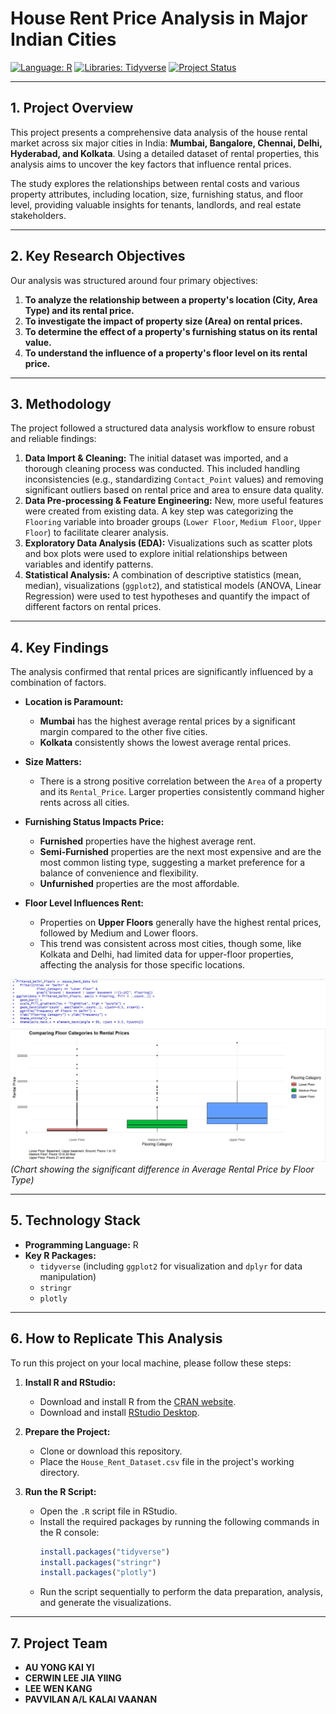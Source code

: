 # House Rent Price Analysis in Major Indian Cities

[![Language: R](https://img.shields.io/badge/Language-R-276DC3.svg?style=for-the-badge&logo=r)](https://www.r-project.org/)
[![Libraries: Tidyverse](https://img.shields.io/badge/Libraries-Tidyverse-1E90FF.svg?style=for-the-badge)](https://www.tidyverse.org/)
[![Project Status](https://img.shields.io/badge/Status-Complete-brightgreen.svg?style=for-the-badge)](https://www.repostatus.org/#inactive)

---

## 1. Project Overview

This project presents a comprehensive data analysis of the house rental market across six major cities in India: **Mumbai, Bangalore, Chennai, Delhi, Hyderabad, and Kolkata**. Using a detailed dataset of rental properties, this analysis aims to uncover the key factors that influence rental prices.

The study explores the relationships between rental costs and various property attributes, including location, size, furnishing status, and floor level, providing valuable insights for tenants, landlords, and real estate stakeholders.

---

## 2. Key Research Objectives

Our analysis was structured around four primary objectives:

1.  **To analyze the relationship between a property's location (City, Area Type) and its rental price.**
2.  **To investigate the impact of property size (Area) on rental prices.**
3.  **To determine the effect of a property's furnishing status on its rental value.**
4.  **To understand the influence of a property's floor level on its rental price.**

---

## 3. Methodology

The project followed a structured data analysis workflow to ensure robust and reliable findings:

1.  **Data Import & Cleaning:** The initial dataset was imported, and a thorough cleaning process was conducted. This included handling inconsistencies (e.g., standardizing `Contact_Point` values) and removing significant outliers based on rental price and area to ensure data quality.
2.  **Data Pre-processing & Feature Engineering:** New, more useful features were created from existing data. A key step was categorizing the `Flooring` variable into broader groups (`Lower Floor`, `Medium Floor`, `Upper Floor`) to facilitate clearer analysis.
3.  **Exploratory Data Analysis (EDA):** Visualizations such as scatter plots and box plots were used to explore initial relationships between variables and identify patterns.
4.  **Statistical Analysis:** A combination of descriptive statistics (mean, median), visualizations (`ggplot2`), and statistical models (ANOVA, Linear Regression) were used to test hypotheses and quantify the impact of different factors on rental prices.

---

## 4. Key Findings

The analysis confirmed that rental prices are significantly influenced by a combination of factors.

* **Location is Paramount:**
    * **Mumbai** has the highest average rental prices by a significant margin compared to the other five cities.
    * **Kolkata** consistently shows the lowest average rental prices.

* **Size Matters:**
    * There is a strong positive correlation between the `Area` of a property and its `Rental_Price`. Larger properties consistently command higher rents across all cities.

* **Furnishing Status Impacts Price:**
    * **Furnished** properties have the highest average rent.
    * **Semi-Furnished** properties are the next most expensive and are the most common listing type, suggesting a market preference for a balance of convenience and flexibility.
    * **Unfurnished** properties are the most affordable.

* **Floor Level Influences Rent:**
    * Properties on **Upper Floors** generally have the highest rental prices, followed by Medium and Lower floors.
    * This trend was consistent across most cities, though some, like Kolkata and Delhi, had limited data for upper-floor properties, affecting the analysis for those specific locations.

![Average Rental Price by Floor Type](./assets/average_rental_by_floor.png)
*(Chart showing the significant difference in Average Rental Price by Floor Type)*

---

## 5. Technology Stack

* **Programming Language:** R
* **Key R Packages:**
    * `tidyverse` (including `ggplot2` for visualization and `dplyr` for data manipulation)
    * `stringr`
    * `plotly`

---

## 6. How to Replicate This Analysis

To run this project on your local machine, please follow these steps:

1.  **Install R and RStudio:**
    * Download and install R from the [CRAN website](https://cran.r-project.org/).
    * Download and install [RStudio Desktop](https://posit.co/download/rstudio-desktop/).

2.  **Prepare the Project:**
    * Clone or download this repository.
    * Place the `House_Rent_Dataset.csv` file in the project's working directory.

3.  **Run the R Script:**
    * Open the `.R` script file in RStudio.
    * Install the required packages by running the following commands in the R console:
        ```R
        install.packages("tidyverse")
        install.packages("stringr")
        install.packages("plotly")
        ```
    * Run the script sequentially to perform the data preparation, analysis, and generate the visualizations.

---

## 7. Project Team 

* **AU YONG KAI YI**
* **CERWIN LEE JIA YIING**
* **LEE WEN KANG**
* **PAVVILAN A/L KALAI VAANAN**
